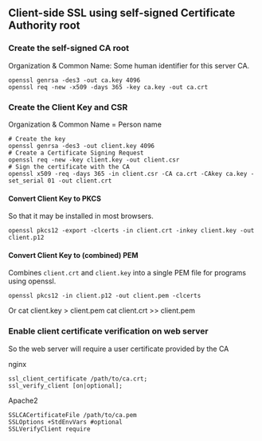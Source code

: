 ## Client-side SSL using self-signed Certificate Authority root

### Create the self-signed CA root
Organization & Common Name: Some human identifier for this server CA.

    openssl genrsa -des3 -out ca.key 4096
    openssl req -new -x509 -days 365 -key ca.key -out ca.crt

### Create the Client Key and CSR
Organization & Common Name = Person name

    # Create the key
    openssl genrsa -des3 -out client.key 4096
    # Create a Certificate Signing Request
    openssl req -new -key client.key -out client.csr
    # Sign the certificate with the CA
    openssl x509 -req -days 365 -in client.csr -CA ca.crt -CAkey ca.key -set_serial 01 -out client.crt

#### Convert Client Key to PKCS
So that it may be installed in most browsers.

    openssl pkcs12 -export -clcerts -in client.crt -inkey client.key -out client.p12

#### Convert Client Key to (combined) PEM
Combines `client.crt` and `client.key` into a single PEM file for programs using openssl.

    openssl pkcs12 -in client.p12 -out client.pem -clcerts
Or
    cat client.key > client.pem
    cat client.crt >> client.pem

### Enable client certificate verification on web server
So the web server will require a user certificate provided by the CA

nginx

    ssl_client_certificate /path/to/ca.crt;
    ssl_verify_client [on|optional];
    
Apache2

    SSLCACertificateFile /path/to/ca.pem
    SSLOptions +StdEnvVars #optional
    SSLVerifyClient require
